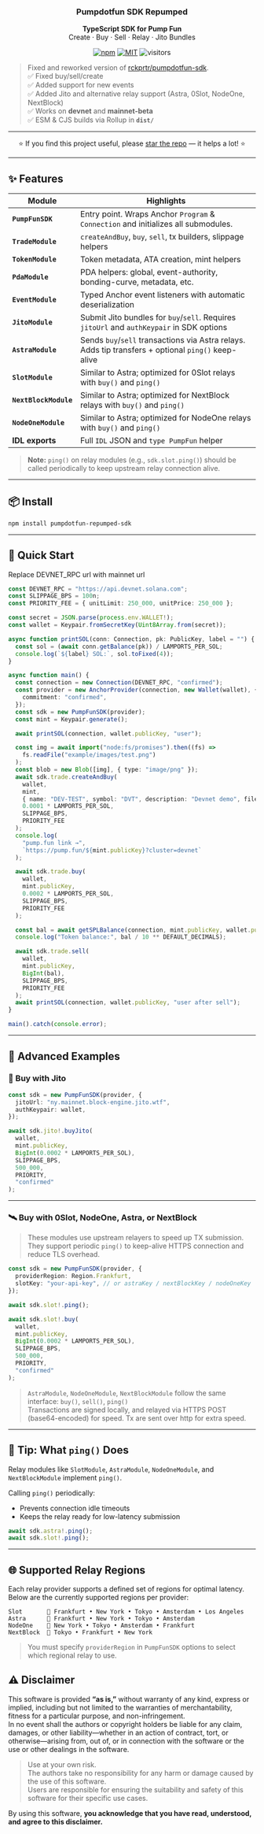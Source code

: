 <h3 align="center">Pumpdotfun SDK Repumped</h3>
<p align="center">
  <b>TypeScript SDK for Pump Fun</b><br/>
  Create · Buy · Sell · Relay · Jito Bundles
</p>
<p align="center">
  <a href="https://www.npmjs.com/package/pumpdotfun-repumped-sdk"><img alt="npm" src="https://img.shields.io/npm/v/pumpdotfun-repumped-sdk?color=cb3837&logo=npm"></a>
  <a href="LICENSE"><img alt="MIT" src="https://img.shields.io/badge/license-MIT-blue.svg"></a>
  <img alt="visitors" src="https://visitor-badge.laobi.icu/badge?page_id=d3ad.pumpdotfun-repumped-sdk" />
</p>



> Fixed and reworked version of [rckprtr/pumpdotfun-sdk](https://github.com/rckprtr/pumpdotfun-sdk).  
> ✅ Fixed buy/sell/create  
> ✅ Added support for new events  
> ✅ Added Jito and alternative relay support (Astra, 0Slot, NodeOne, NextBlock)  
> ✅ Works on **devnet** and **mainnet-beta**  
> ✅ ESM & CJS builds via Rollup in **`dist/`**

---

<p align="center">
  ⭐️ If you find this project useful, please <a href="https://github.com/D3AD-E/pumpdotfun-repumped-sdk/stargazers">star&nbsp;the&nbsp;repo</a> — it helps a lot! ⭐️
</p>

---


## ✨ Features

| Module                | Highlights                                                                                          |
| --------------------- | --------------------------------------------------------------------------------------------------- |
| **`PumpFunSDK`**      | Entry point. Wraps Anchor `Program` & `Connection` and initializes all submodules.                  |
| **`TradeModule`**     | `createAndBuy`, `buy`, `sell`, tx builders, slippage helpers                                        |
| **`TokenModule`**     | Token metadata, ATA creation, mint helpers                                                          |
| **`PdaModule`**       | PDA helpers: global, event-authority, bonding-curve, metadata, etc.                                 |
| **`EventModule`**     | Typed Anchor event listeners with automatic deserialization                                         |
| **`JitoModule`**      | Submit Jito bundles for `buy`/`sell`. Requires `jitoUrl` and `authKeypair` in SDK options           |
| **`AstraModule`**     | Sends `buy`/`sell` transactions via Astra relays. Adds tip transfers + optional `ping()` keep-alive |
| **`SlotModule`**      | Similar to Astra; optimized for 0Slot relays with `buy()` and `ping()`                              |
| **`NextBlockModule`** | Similar to Astra; optimized for NextBlock relays with `buy()` and `ping()`                          |
| **`NodeOneModule`**   | Similar to Astra; optimized for NodeOne relays with `buy()` and `ping()`                            |
| **IDL exports**       | Full `IDL` JSON and `type PumpFun` helper                                                           |

> **Note:** `ping()` on relay modules (e.g., `sdk.slot.ping()`) should be called periodically to keep upstream relay connection alive.

---

## 📦 Install

```bash
npm install pumpdotfun-repumped-sdk
```

---

## 🔨 Quick Start

Replace DEVNET_RPC url with mainnet url

```ts
const DEVNET_RPC = "https://api.devnet.solana.com";
const SLIPPAGE_BPS = 100n;
const PRIORITY_FEE = { unitLimit: 250_000, unitPrice: 250_000 };

const secret = JSON.parse(process.env.WALLET!);
const wallet = Keypair.fromSecretKey(Uint8Array.from(secret));

async function printSOL(conn: Connection, pk: PublicKey, label = "") {
  const sol = (await conn.getBalance(pk)) / LAMPORTS_PER_SOL;
  console.log(`${label} SOL:`, sol.toFixed(4));
}

async function main() {
  const connection = new Connection(DEVNET_RPC, "confirmed");
  const provider = new AnchorProvider(connection, new Wallet(wallet), {
    commitment: "confirmed",
  });
  const sdk = new PumpFunSDK(provider);
  const mint = Keypair.generate();

  await printSOL(connection, wallet.publicKey, "user");

  const img = await import("node:fs/promises").then((fs) =>
    fs.readFile("example/images/test.png")
  );
  const blob = new Blob([img], { type: "image/png" });
  await sdk.trade.createAndBuy(
    wallet,
    mint,
    { name: "DEV-TEST", symbol: "DVT", description: "Devnet demo", file: blob },
    0.0001 * LAMPORTS_PER_SOL,
    SLIPPAGE_BPS,
    PRIORITY_FEE
  );
  console.log(
    "pump.fun link →",
    `https://pump.fun/${mint.publicKey}?cluster=devnet`
  );

  await sdk.trade.buy(
    wallet,
    mint.publicKey,
    0.0002 * LAMPORTS_PER_SOL,
    SLIPPAGE_BPS,
    PRIORITY_FEE
  );

  const bal = await getSPLBalance(connection, mint.publicKey, wallet.publicKey);
  console.log("Token balance:", bal / 10 ** DEFAULT_DECIMALS);

  await sdk.trade.sell(
    wallet,
    mint.publicKey,
    BigInt(bal),
    SLIPPAGE_BPS,
    PRIORITY_FEE
  );
  await printSOL(connection, wallet.publicKey, "user after sell");
}

main().catch(console.error);
```

---

## 🚀 Advanced Examples

### 🧠 Buy with **Jito**

```ts
const sdk = new PumpFunSDK(provider, {
  jitoUrl: "ny.mainnet.block-engine.jito.wtf",
  authKeypair: wallet,
});

await sdk.jito!.buyJito(
  wallet,
  mint.publicKey,
  BigInt(0.0002 * LAMPORTS_PER_SOL),
  SLIPPAGE_BPS,
  500_000,
  PRIORITY,
  "confirmed"
);
```

---

### 🛰️ Buy with **0Slot**, **NodeOne**, **Astra**, or **NextBlock**

> These modules use upstream relayers to speed up TX submission.  
> They support periodic `ping()` to keep-alive HTTPS connection and reduce TLS overhead.

```ts
const sdk = new PumpFunSDK(provider, {
  providerRegion: Region.Frankfurt,
  slotKey: "your-api-key", // or astraKey / nextBlockKey / nodeOneKey
});

await sdk.slot!.ping();

await sdk.slot!.buy(
  wallet,
  mint.publicKey,
  BigInt(0.0002 * LAMPORTS_PER_SOL),
  SLIPPAGE_BPS,
  500_000,
  PRIORITY,
  "confirmed"
);
```

> `AstraModule`, `NodeOneModule`, `NextBlockModule` follow the same interface: `buy()`, `sell()`, `ping()`  
> Transactions are signed locally, and relayed via HTTPS POST (base64-encoded) for speed. Tx are sent over http for extra speed.

---

## 🧩 Tip: What `ping()` Does

Relay modules like `SlotModule`, `AstraModule`, `NodeOneModule`, and `NextBlockModule` implement `ping()`.

Calling `ping()` periodically:

- Prevents connection idle timeouts
- Keeps the relay ready for low-latency submission

```ts
await sdk.astra!.ping();
await sdk.slot!.ping();
```

---

## 🌐 Supported Relay Regions

Each relay provider supports a defined set of regions for optimal latency. Below are the currently supported regions per provider:

```text
Slot       📍 Frankfurt • New York • Tokyo • Amsterdam • Los Angeles
Astra      📍 Frankfurt • New York • Tokyo • Amsterdam
NodeOne    📍 New York • Tokyo • Amsterdam • Frankfurt
NextBlock  📍 Tokyo • Frankfurt • New York
```

> You must specify `providerRegion` in `PumpFunSDK` options to select which regional relay to use.

## ⚠️ Disclaimer

This software is provided **“as is,”** without warranty of any kind, express or implied, including but not limited to the warranties of merchantability, fitness for a particular purpose, and non-infringement.  
In no event shall the authors or copyright holders be liable for any claim, damages, or other liability—whether in an action of contract, tort, or otherwise—arising from, out of, or in connection with the software or the use or other dealings in the software.

> Use at your own risk.  
> The authors take no responsibility for any harm or damage caused by the use of this software.  
> Users are responsible for ensuring the suitability and safety of this software for their specific use cases.

By using this software, **you acknowledge that you have read, understood, and agree to this disclaimer.**

